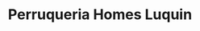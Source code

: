 ---
title: "Perruqueria Homes Luquin"
url: /barcelona/perruqueria-homes-luquin/
shop: peluquería
---